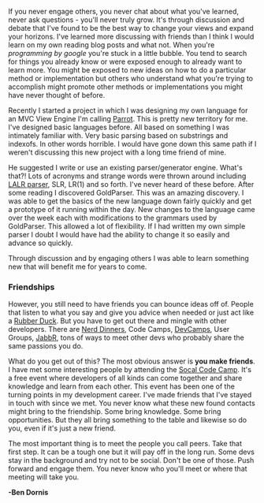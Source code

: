 If you never engage others, you never chat about what you've learned, never ask questions - you'll never truly grow. It's through discussion and debate that I've found to be the best way to change your views and expand your horizons. I've learned more discussing with friends than I think I would learn on my own reading blog posts and what not. When you're <em>programming by google</em> you're stuck in a little bubble. You tend to search for things you already know or were exposed enough to already want to learn more. You might be exposed to new ideas on how to do a particular method or implementation but others who understand what you're trying to accomplish might promote other methods or implementations you might have never thought of before.

Recently I started a project in which I was designing my own language for an MVC View Engine I'm calling <a href="http://thisisparrot.com">Parrot</a>. This is pretty new territory for me. I've designed basic languages before. All based on something I was intimately familiar with. Very basic parsing based on substrings and indexofs. In other words horrible. I would have gone down this same path if I weren't discussing this new project with a long time friend of mine.

He suggested I write or use an existing parser/generator engine. What's that?! Lots of acronyms and strange words were thrown around including <a href="http://en.wikipedia.org/wiki/LALR_parser_generator">LALR parser</a>, SLR, LR(1) and so forth. I've never heard of these before. After some reading I discovered GoldParser. This was an amazing discovery. I was able to get the basics of the new language down fairly quickly and get a prototype of it running within the day. New changes to the language came over the week each with modifications to the grammars used by GoldParser. This allowed a lot of flexibility. If I had written my own simple parser I doubt I would have had the ability to change it so easily and advance so quickly.

Through discussion and by engaging others I was able to learn something new that will benefit me for years to come.

<h3>Friendships</h3>

However, you still need to have friends you can bounce ideas off of. People that listen to what you say and give you advice when needed or just act like a <a href="http://en.wikipedia.org/wiki/Rubber_duck_debugging">Rubber Duck</a>. But you have to get out there and mingle with other developers. There are <a href="http://www.nerddinner.com/">Nerd Dinners</a>, Code Camps, <a href="http://www.devcamps.ms/">DevCamps</a>, User Groups, <a href="http://jabbr.net">JabbR</a>, tons of ways to meet other devs who probably share the same passions you do. 

What do you get out of this? The most obvious answer is <strong>you make friends</strong>. I have met some interesting people by attending the <a href="http://www.socalcodecamp.com/">Socal Code Camp</a>. It's a free event where developers of all kinds can come together and share knowledge and learn from each other. This event has been one of the turning points in my development career. I've made friends that I've stayed in touch with since we met. You never know what these new found contacts might bring to the friendship. Some bring knowledge. Some bring opportunities. But they all bring something to the table and likewise so do you, even if it's just a new friend. 

The most important thing is to meet the people you call peers. Take that first step. It can be a tough one but it will pay off in the long run. Some devs stay in the background and try not to be social. Don't be one of those. Push forward and engage them. You never know who you'll meet or where that meeting will take you.

<strong>-Ben Dornis</strong>